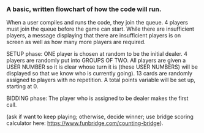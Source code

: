 ### A basic, written flowchart of how the code will run.

When a user compiles and runs the code, they join the queue. 4 players must join the queue before the game can start. While there are insufficient players, a message displaying that there are insufficient players is on screen as well as how many more players are required. 

SETUP phase: ONE player is chosen at random to be the initial dealer. 4 players are randomly put into GROUPS OF TWO. All players are given a USER NUMBER so it is clear whose turn it is (these USER NUMBERS) will be displayed so that we know who is currently going). 13 cards are randomly assigned to players with no repetition. A total points variable will be set up, starting at 0. 

BIDDING phase: The player who is assigned to be dealer makes the first call. 

(ask if want to keep playing; otherwise, decide winner; use bridge scoring calculator here: https://www.funbridge.com/counting-bridge). 


